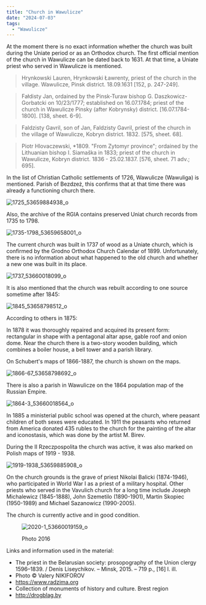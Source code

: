 ```yaml
---
title: "Church in Wawulicze"
date: "2024-07-03"
tags: 
  - "Wawulicze"
---
```


At the moment there is no exact information whether the church was built during the Uniate period or as an Orthodox church. The first official mention of the church in Wawulicze can be dated back to 1631. At that time, a Uniate priest who served in Wawulicze is mentioned.

> Hrynkowski Lauren, Hrynkowski Ławrenty, priest of the church in the village. Wawulicze, Pinsk district. 18.09.1631 \[152, p. 247-249\].

> Fałdisty Jan, ordained by the Pinsk-Turaw bishop G. Daszkowicz-Gorbatcki on 10/23/1777; established on 16.07.1784; priest of the church in Wawulicze Pinsky (after Kobrynsky) district. \[16.07.1784-1800\]. \[138, sheet. 6-9\].

> Faldzisty Gavril, son of Jan, Faldzisty Gavril, priest of the church in the village of Wawulicze, Kobryn district. 1832. \[575, sheet. 68\].

> Piotr Hlovaczewski, \*1809. "From Zytomyr province"; ordained by the Lithuanian bishop I. Siamaška in 1833; priest of the church in Wawulicze, Kobryn district. 1836 - 25.02.1837. \[576, sheet. 71 adv.; 695\].

In the list of Christian Catholic settlements of 1726, Wawulicze (Wawuliga) is mentioned. Parish of Bezdzeż, this confirms that at that time there was already a functioning church there.

![1725_53659884938_o](https://github.com/escfrpls/drochiczynpoleski/assets/125834172/09e2ee4b-9306-439c-9767-de08adc33c89)

Also, the archive of the RGIA contains preserved Uniat church records from 1735 to 1798.

![1735-1798_53659658001_o](https://github.com/escfrpls/drochiczynpoleski/assets/125834172/aa86044a-b110-4854-96b6-325b66267a47)

The current church was built in 1737 of wood as a Uniate church, which is confirmed by the Grodno Orthodox Church Calendar of 1899. Unfortunately, there is no information about what happened to the old church and whether a new one was built in its place.

![1737_53660018099_o](https://github.com/escfrpls/drochiczynpoleski/assets/125834172/40ae72f0-1c12-435f-aa40-0bf71ec74435)

It is also mentioned that the church was rebuilt according to one source sometime after 1845:

![1845_53658798512_o](https://github.com/escfrpls/drochiczynpoleski/assets/125834172/333607cc-1415-4a3b-85d0-78a3dc3bd94e)

According to others in 1875:

In 1878 it was thoroughly repaired and acquired its present form: rectangular in shape with a pentagonal altar apse, gable roof and onion dome. Near the church there is a two-story wooden building, which combines a boiler house, a bell tower and a parish library.

On Schubert's maps of 1866-1887, the church is shown on the maps.

![1866-67_53658798692_o](https://github.com/escfrpls/drochiczynpoleski/assets/125834172/68e23d86-f879-4654-8a1b-6671c3aac28a)

There is also a parish in Wawulicze on the 1864 population map of the Russian Empire.

![1864-3_53660018564_o](https://github.com/escfrpls/drochiczynpoleski/assets/125834172/a02ae66d-14c1-4475-af97-27adcd12cb8a)

In 1885 a ministerial public school was opened at the church, where peasant children of both sexes were educated. In 1911 the peasants who returned from America donated 435 rubles to the church for the painting of the altar and iconostasis, which was done by the artist M. Birev.

During the II Rzeczpospolita the church was active, it was also marked on Polish maps of 1919 - 1938.

![1919-1938_53659885908_o](https://github.com/escfrpls/drochiczynpoleski/assets/125834172/c6f5b3b8-113b-4b97-8d9e-314667f42587)

On the church grounds is the grave of priest Nikolai Balicki (1874-1946), who participated in World War I as a priest of a military hospital. Other priests who served in the Vavulich church for a long time include Joseph Michalewicz (1845-1888), John Szemetilo (1890-1901), Martin Skopiec (1950-1989) and Michael Sazanowicz (1990-2005).

The church is currently active and in good condition.

<figure>

![2020-1_53660019159_o](https://github.com/escfrpls/drochiczynpoleski/assets/125834172/96146fc0-1386-4a95-ab61-6119377e849d)

<figcaption>

Photo 2016

</figcaption>

</figure>

Links and information used in the material:

- The priest in the Belarusian society: prosopography of the Union clergy 1596–1839. / Denis Liseychikov. – Minsk, 2015. – 719 p., \[16\] l. ill.
- Photo © Valery NIKIFOROV
- https://www.radzima.org
- Collection of monuments of history and culture. Brest region
- http://drogblag.by

